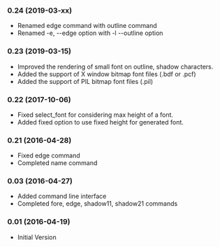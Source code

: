 ### 0.24 (2019-03-xx)

- Renamed edge command with outline command
- Renamed -e, --edge option with -l --outline option

### 0.23 (2019-03-15)

- Improved the rendering of small font on outline, shadow characters.
- Added the support of X window bitmap font files (.bdf or .pcf)
- Added the support of PIL bitmap font files (.pil)

### 0.22 (2017-10-06)

- Fixed select_font for considering max height of a font.
- Added fixed option to use fixed height for generated font.

### 0.21 (2016-04-28)

- Fixed edge command
- Completed name command

### 0.03 (2016-04-27)

- Added command line interface
- Completed fore, edge, shadow11, shadow21 commands

### 0.01 (2016-04-19)

- Initial Version


